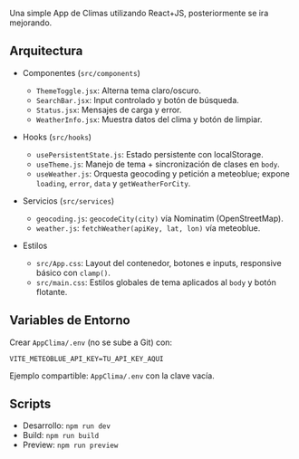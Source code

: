 Una simple App de Climas utilizando React+JS, posteriormente se ira mejorando.

## Arquitectura

- Componentes (`src/components`)
  - `ThemeToggle.jsx`: Alterna tema claro/oscuro.
  - `SearchBar.jsx`: Input controlado y botón de búsqueda.
  - `Status.jsx`: Mensajes de carga y error.
  - `WeatherInfo.jsx`: Muestra datos del clima y botón de limpiar.

- Hooks (`src/hooks`)
  - `usePersistentState.js`: Estado persistente con localStorage.
  - `useTheme.js`: Manejo de tema + sincronización de clases en `body`.
  - `useWeather.js`: Orquesta geocoding y petición a meteoblue; expone `loading`, `error`, `data` y `getWeatherForCity`.

- Servicios (`src/services`)
  - `geocoding.js`: `geocodeCity(city)` vía Nominatim (OpenStreetMap).
  - `weather.js`: `fetchWeather(apiKey, lat, lon)` vía meteoblue.

- Estilos
  - `src/App.css`: Layout del contenedor, botones e inputs, responsive básico con `clamp()`.
  - `src/main.css`: Estilos globales de tema aplicados al `body` y botón flotante.

## Variables de Entorno

Crear `AppClima/.env` (no se sube a Git) con:

```
VITE_METEOBLUE_API_KEY=TU_API_KEY_AQUI
```

Ejemplo compartible: `AppClima/.env` con la clave vacía.

## Scripts

- Desarrollo: `npm run dev`
- Build: `npm run build`
- Preview: `npm run preview`
